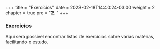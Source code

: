 +++
title = "Exercícios"
date = 2023-02-18T14:40:24-03:00
weight = 2
chapter = true
pre = "<b>2. </b>"
+++

### Exercícios

Aqui será possível encontrar listas de exercícios sobre várias matérias, facilitando o estudo.
